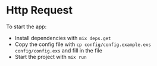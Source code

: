 # Http Request

To start the app:

- Install dependencies with `mix deps.get`
- Copy the config file with `cp config/config.example.exs config/config.exs` and fill in the file
- Start the project with `mix run`
